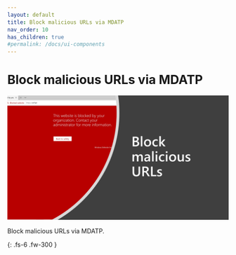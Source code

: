 ```yaml
---
layout: default
title: Block malicious URLs via MDATP
nav_order: 10
has_children: true
#permalink: /docs/ui-components
---
```


# Block malicious URLs via MDATP

![](/assets/images/scenario10/Scenario10_01.PNG "Scenario 10")

Block malicious URLs via MDATP.


{: .fs-6 .fw-300 }
